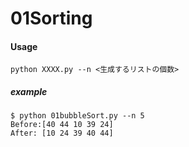 # 01Sorting

#### Usage
```
python XXXX.py --n <生成するリストの個数>
```

##### example
```
$ python 01bubbleSort.py --n 5
Before:[40 44 10 39 24]
After: [10 24 39 40 44]
```